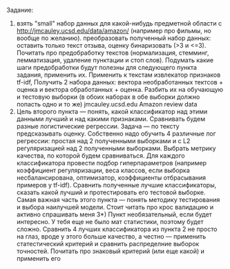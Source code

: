 Задание:
1) взять "small"  набор данных для какой-нибудь предметной области с http://jmcauley.ucsd.edu/data/amazon/ (например про фильмы, но вообще по желанию). преобразовать полученный набор данных: оставить только текст отзыва, оценку бинаризовать (>3 и <=3). Почитать про предобработку текстов (нормализация, стемминг, лемматизация, удаление пунктации и стоп слов). Подумать какие шаги предобработки будут полезны для следующего пункта задания, применить их. Применить к текстам извлекатор признаков tf-idf, Получить  2 набора данных: вектора необработанных тектсов + оценка и вектора обработанных + оценка. Разбить их на обучающую и тестовую выборки (в обоих наборах в обе выборки должно попасть одно и то же)
jmcauley.ucsd.edu
Amazon review data
2) Цель второго пункта — понять, какой классификатор над этими данными лучший и над какими признаками. Сравнивать будем разные логистические регрессии. Задача — по тексту предсказывать оценку. Собственно надо обучить 4 различные лог регрессии: простая над 2 полученными выборками и с L2 регуляризацией над 2 полученными выборками.  Выбрать метрику качества, по которой будем сравниваться. Для каждого классификатора провести подбор гиперпараметров (например коэффициент регуляризации, веса классов, если выборка несбалансирована, оптимизатор, коэффициенты отбрасывания примеров у tf-idf). Сравнить полученные лучшие классификаторы, сказать какой лучший и протестировать его тестовой выборке. Самая важная часть этого пункта — понять методику тестирования и выбора наилучшей модели. Стоит читать про крос валидацию и активно спрашивать меня
3*) Пункт необязательный,  если будет интересно. У тебя еще не было мат статистики, поэтому будет сложно. Сравнить 4 лучших классификатора из пункта 2 не просто на глаз, вроде у этого больше качество, а честно — применить статестический критерий и сравнить распределние выборок точностей. Почитать про знаковый критерий (или еще какой) и применить его
